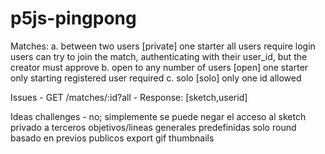 # p5js-pingpong
Matches:
    a. between two users [private]
        one starter
        all users require login
        users can try to join the match, authenticating with their user_id, but the creator must approve
    b. open to any number of users [open]
        one starter
        only starting registered user required
    c. solo [solo]
        only one id allowed

Issues
    - GET /matches/:id?all
    - Response: [sketch,userid]

Ideas
    challenges - no; simplemente se puede negar el acceso al sketch privado a terceros
    objetivos/lineas generales predefinidas
    solo round
        basado en previos publicos
    export gif
    thumbnails
